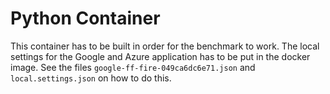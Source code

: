 # Python Container
This container has to be built in order for the benchmark to work.
The local settings for the Google and Azure application has to be put in the docker image. 
See the files `google-ff-fire-049ca6dc6e71.json` and `local.settings.json` on how to do this.
